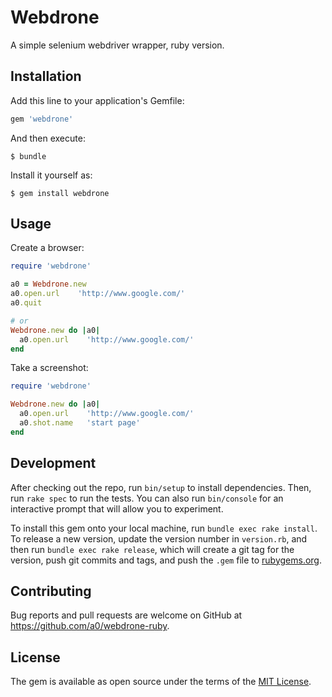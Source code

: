 # Webdrone

A simple selenium webdriver wrapper, ruby version.

## Installation

Add this line to your application's Gemfile:

```ruby
gem 'webdrone'
```

And then execute:

    $ bundle

Install it yourself as:

    $ gem install webdrone

## Usage

Create a browser:

```ruby
require 'webdrone'

a0 = Webdrone.new
a0.open.url    'http://www.google.com/'
a0.quit

# or
Webdrone.new do |a0|
  a0.open.url    'http://www.google.com/'
end
```

Take a screenshot:

```ruby
require 'webdrone'

Webdrone.new do |a0|
  a0.open.url    'http://www.google.com/'
  a0.shot.name   'start page'
end
```


## Development

After checking out the repo, run `bin/setup` to install dependencies. Then, run `rake spec` to run the tests. You can also run `bin/console` for an interactive prompt that will allow you to experiment.

To install this gem onto your local machine, run `bundle exec rake install`. To release a new version, update the version number in `version.rb`, and then run `bundle exec rake release`, which will create a git tag for the version, push git commits and tags, and push the `.gem` file to [rubygems.org](https://rubygems.org).

## Contributing

Bug reports and pull requests are welcome on GitHub at https://github.com/a0/webdrone-ruby.


## License

The gem is available as open source under the terms of the [MIT License](http://opensource.org/licenses/MIT).

